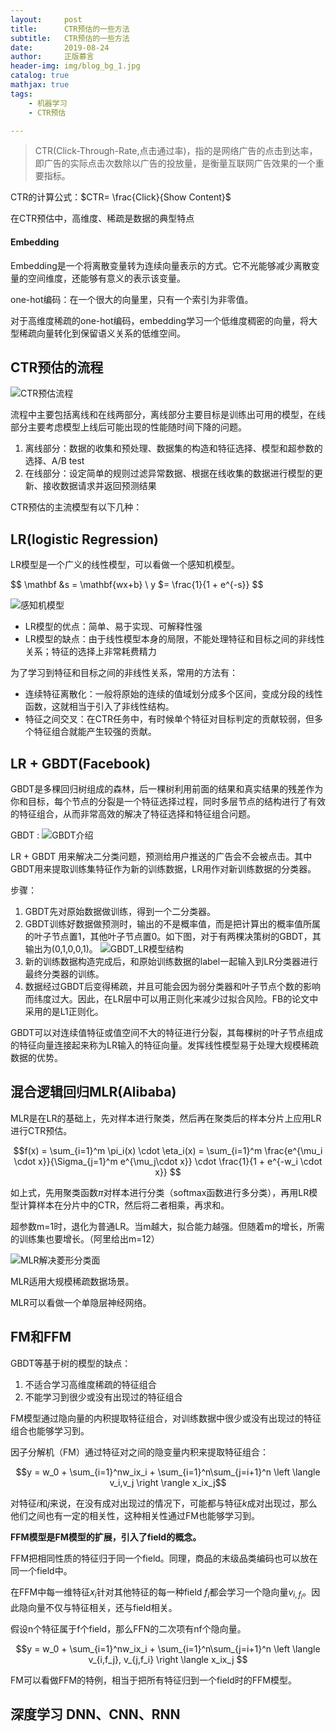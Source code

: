 ```yaml
---
layout:     post
title:      CTR预估的一些方法
subtitle:   CTR预估的一些方法
date:       2019-08-24
author:     正版慕言
header-img: img/blog_bg_1.jpg
catalog: true
mathjax: true
tags:
    - 机器学习
    - CTR预估

---
```


> CTR(Click-Through-Rate,点击通过率)，指的是网络广告的点击到达率，即广告的实际点击次数除以广告的投放量，是衡量互联网广告效果的一个重要指标。

CTR的计算公式：$CTR= \frac{Click}{Show Content}$

在CTR预估中，高维度、稀疏是数据的典型特点

#### Embedding

Embedding是一个将离散变量转为连续向量表示的方式。它不光能够减少离散变量的空间维度，还能够有意义的表示该变量。

one-hot编码：在一个很大的向量里，只有一个索引为非零值。

对于高维度稀疏的one-hot编码，embedding学习一个低维度稠密的向量，将大型稀疏向量转化到保留语义关系的低维空间。



## CTR预估的流程

![CTR预估流程](/img/Journal/CTR/CTR预估流程.jpg)

流程中主要包括离线和在线两部分，离线部分主要目标是训练出可用的模型，在线部分主要考虑模型上线后可能出现的性能随时间下降的问题。

1. 离线部分：数据的收集和预处理、数据集的构造和特征选择、模型和超参数的选择、A/B test
2. 在线部分：设定简单的规则过滤异常数据、根据在线收集的数据进行模型的更新、接收数据请求并返回预测结果


CTR预估的主流模型有以下几种：

## LR(logistic Regression)

LR模型是一个广义的线性模型，可以看做一个感知机模型。

$$
\mathbf &s = \mathbf{wx+b} \\
y $= \frac{1}{1 + e^{-s}}
$$

![感知机模型](/img/Journal/CTR/感知机模型.jpg)

* LR模型的优点：简单、易于实现、可解释性强
* LR模型的缺点：由于线性模型本身的局限，不能处理特征和目标之间的非线性关系；特征的选择上非常耗费精力

为了学习到特征和目标之间的非线性关系，常用的方法有：

* 连续特征离散化：一般将原始的连续的值域划分成多个区间，变成分段的线性函数，这就相当于引入了非线性结构。
* 特征之间交叉：在CTR任务中，有时候单个特征对目标判定的贡献较弱，但多个特征组合就能产生较强的贡献。

## LR + GBDT(Facebook)

GBDT是多棵回归树组成的森林，后一棵树利用前面的结果和真实结果的残差作为你和目标，每个节点的分裂是一个特征选择过程，同时多层节点的结构进行了有效的特征组合，从而非常高效的解决了特征选择和特征组合问题。

GBDT : ![GBDT介绍](https://lsbmzzz.github.io/2019/08/24/GBDT%E5%92%8CXGBoost%E7%9A%84%E7%90%86%E8%A7%A3/)

LR + GBDT 用来解决二分类问题，预测给用户推送的广告会不会被点击。其中GBDT用来提取训练集特征作为新的训练数据，LR用作对新训练数据的分类器。

步骤：
1. GBDT先对原始数据做训练，得到一个二分类器。
2. GBDT训练好数据做预测时，输出的不是概率值，而是把计算出的概率值所属的叶子节点置1，其他叶子节点置0。如下图，对于有两棵决策树的GBDT，其输出为(0,1,0,0,1)。
![GBDT_LR模型结构](/img/Journal/CTR/GBDT+LR的模型结构.png)
3. 新的训练数据构造完成后，和原始训练数据的label一起输入到LR分类器进行最终分类器的训练。
4. 数据经过GBDT后变得稀疏，并且可能会因为弱分类器和叶子节点个数的影响而纬度过大。因此，在LR层中可以用正则化来减少过拟合风险。FB的论文中采用的是L1正则化。

GBDT可以对连续值特征或值空间不大的特征进行分裂，其每棵树的叶子节点组成的特征向量连接起来称为LR输入的特征向量。发挥线性模型易于处理大规模稀疏数据的优势。

## 混合逻辑回归MLR(Alibaba)

MLR是在LR的基础上，先对样本进行聚类，然后再在聚类后的样本分片上应用LR进行CTR预估。

$$f(x) = \sum_{i=1}^m \pi_i(x) \cdot \eta_i(x) = \sum_{i=1}^m \frac{e^{\mu_i \cdot x}}{\Sigma_{j=1}^m e^{\mu_j\cdot x}} \cdot \frac{1}{1 + e^{-w_i \cdot x}} $$

如上式，先用聚类函数$\pi$对样本进行分类（softmax函数进行多分类），再用LR模型计算样本在分片中的CTR，然后将二者相乘，再求和。

超参数m=1时，退化为普通LR。当m越大，拟合能力越强。但随着m的增长，所需的训练集也要增长。（阿里给出m=12）

![MLR解决菱形分类面](/img/Journal/CTR/MLR解决菱形分类面的样例.png)

MLR适用大规模稀疏数据场景。

MLR可以看做一个单隐层神经网络。

## FM和FFM

GBDT等基于树的模型的缺点：

1. 不适合学习高维度稀疏的特征组合
2. 不能学习到很少或没有出现过的特征组合

FM模型通过隐向量的内积提取特征组合，对训练数据中很少或没有出现过的特征组合也能够学习到。

因子分解机（FM）通过特征对之间的隐变量内积来提取特征组合：

$$y = w_0 + \sum_{i=1}^nw_ix_i + \sum_{i=1}^n\sum_{j=i+1}^n \left \langle v_i,v_j \right \rangle x_ix_j$$

对特征$i$和$j$来说，在没有成对出现过的情况下，可能都与特征$k$成对出现过，那么他们之间也有一定的相关性，这种相关性通过FM也能够学习到。

**FFM模型是FM模型的扩展，引入了field的概念。**

FFM把相同性质的特征归于同一个field。同理，商品的末级品类编码也可以放在同一个field中。

在FFM中每一维特征$x_i$针对其他特征的每一种field $f_i$都会学习一个隐向量$v_{i,f_i}$。因此隐向量不仅与特征相关，还与field相关。

假设n个特征属于f个field，那么FFN的二次项有nf个隐向量。

$$y = w_0 + \sum_{i=1}^nw_ix_i + \sum_{i=1}^n\sum_{j=i+1}^n \left \langle v_{i,f_j}, v_{j,f_i} \right \langle x_ix_j $$

FM可以看做FFM的特例，相当于把所有特征归到一个field时的FFM模型。

## 深度学习 DNN、CNN、RNN
